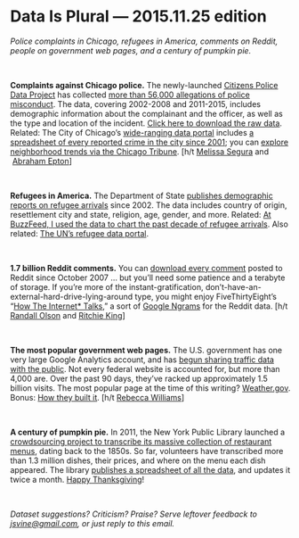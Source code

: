 Data Is Plural — 2015.11.25 edition
===================================

*Police complaints in Chicago, refugees in America, comments on Reddit, people on government web pages, and a century of pumpkin pie.*

&nbsp;

**Complaints against Chicago police.** The newly-launched [Citizens Police Data Project](http://cpdb.co/landing/) has collected [more than 56,000 allegations of police misconduct](http://cpdb.co/#!/data-tools/bVyoBL/citizens-police-data-project). The data, covering 2002-2008 and 2011-2015, includes demographic information about the complainant and the officer, as well as the type and location of the incident. [Click here to download the raw data](http://j.mp/chicagopolicemisconductdata). Related: The City of Chicago’s [wide-ranging data portal](https://data.cityofchicago.org/) includes [a spreadsheet of every reported crime in the city since 2001](https://data.cityofchicago.org/Public-Safety/Crimes-2001-to-present/ijzp-q8t2); you can [explore neighborhood trends via the Chicago Tribune](http://crime.chicagotribune.com/). [h/t [Melissa Segura](https://twitter.com/melissadsegura) and  [Abraham Epton](https://twitter.com/aepton)]

&nbsp;

**Refugees in America.** The Department of State [publishes demographic reports on refugee arrivals](http://www.wrapsnet.org/Reports/InteractiveReporting/tabid/393/Default.aspx) since 2002. The data includes country of origin, resettlement city and state, religion, age, gender, and more. Related: [At BuzzFeed, I used the data to chart the past decade of refugee arrivals](http://www.buzzfeed.com/jsvine/where-us-refugees-come-from-and-go-in-charts). Also related: [The UN’s refugee data portal](http://popstats.unhcr.org/en/overview).

&nbsp;

**1.7 billion Reddit comments.** You can [download every comment](https://www.reddit.com/r/datasets/comments/3bxlg7/i_have_every_publicly_available_reddit_comment/) posted to Reddit since October 2007 … but you’ll need some patience and a terabyte of storage. If you’re more of the instant-gratification, don’t-have-an-external-hard-drive-lying-around type, you might enjoy FiveThirtyEight’s “[How The Internet\* Talks](http://projects.fivethirtyeight.com/reddit-ngram/),” a sort of [Google Ngrams](https://books.google.com/ngrams) for the Reddit data. [h/t [Randall Olson](https://twitter.com/randal_olson/status/667092303392194560) and [Ritchie King](https://twitter.com/RitchieSKing)]

&nbsp;

**The most popular government web pages.** The U.S. government has one very large Google Analytics account, and has [begun sharing traffic data with the public](https://analytics.usa.gov/). Not every federal website is accounted for, but more than 4,000 are. Over the past 90 days, they’ve racked up approximately 1.5 billion visits. The most popular page at the time of this writing? [Weather.gov](http://www.weather.gov/). Bonus: [How they built it](https://18f.gsa.gov/2015/03/19/how-we-built-analytics-usa-gov/). [h/t [Rebecca Williams](https://twitter.com/internetrebecca/status/662102448262238209)]

&nbsp;

**A century of pumpkin pie.** In 2011, the New York Public Library launched a [crowdsourcing project to transcribe its massive collection of restaurant menus](http://menus.nypl.org/), dating back to the 1850s. So far, volunteers have transcribed more than 1.3 million dishes, their prices, and where on the menu each dish appeared. The library [publishes a spreadsheet of all the data](http://menus.nypl.org/data), and updates it twice a month. [Happy Thanksgiving](http://menus.nypl.org/search?utf8=%E2%9C%93&query=%22thanksgiving%2Bturkey%22%2BOR%2B%22thanksgiving%2Bmeal%22%2BOR%2B%22thanksgiving%2Bdinner%22)!

&nbsp;

*Dataset suggestions? Criticism? Praise? Serve leftover feedback to <jsvine@gmail.com>, or just reply to this email.*